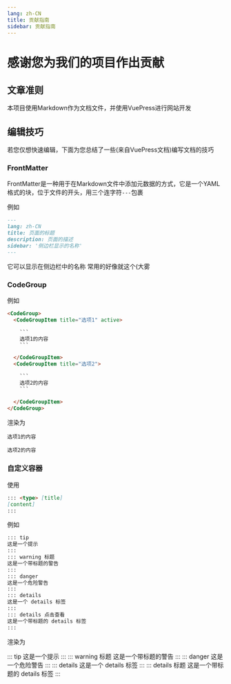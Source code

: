 ```yaml
---
lang: zh-CN
title: 贡献指南
sidebar: 贡献指南
---
```


# 感谢您为我们的项目作出贡献

## 文章准则
本项目使用Markdown作为文档文件，并使用VuePress进行网站开发

## 编辑技巧

若您仅想快速编辑，下面为您总结了一些(来自VuePress文档)编写文档的技巧

### FrontMatter
FrontMatter是一种用于在Markdown文件中添加元数据的方式，它是一个YAML格式的块，位于文件的开头，用三个连字符`---`包裹

例如

```markdown
---
lang: zh-CN
title: 页面的标题
description: 页面的描述
sidebar: '侧边栏显示的名称'
---
```
它可以显示在侧边栏中的名称
常用的好像就这个(大雾

### CodeGroup

例如

```html
<CodeGroup>
  <CodeGroupItem title="选项1" active>

    ```
    选项1的内容
    ```

  </CodeGroupItem>
  <CodeGroupItem title="选项2">

    ```
    选项2的内容
    ```

  </CodeGroupItem>
</CodeGroup>
```

渲染为

<CodeGroup>
  <CodeGroupItem title="选项1" active>

```
选项1的内容
```

  </CodeGroupItem>

  <CodeGroupItem title="选项2">

```
选项2的内容
```

  </CodeGroupItem>
</CodeGroup>

### 自定义容器
使用

```markdown
::: <type> [title]
[content]
:::
```

例如

```markdown
::: tip
这是一个提示
:::
::: warning 标题
这是一个带标题的警告
:::
::: danger
这是一个危险警告
:::
::: details
这是一个 details 标签
:::
::: details 点击查看
这是一个带标题的 details 标签
:::
```

渲染为

::: tip
这是一个提示
:::
::: warning 标题
这是一个带标题的警告
:::
::: danger
这是一个危险警告
:::
::: details
这是一个 details 标签
:::
::: details 标题
这是一个带标题的 details 标签
:::